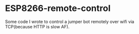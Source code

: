 # ESP8266-remote-control
Some code I wrote to control a jumper bot remotely over wifi via TCP(because HTTP is slow AF).
